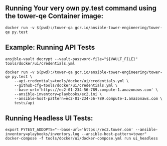 ## Running Your very own py.test command using the tower-qe Container image:
```shell
docker run -v $(pwd):/tower-qa gcr.io/ansible-tower-engineering/tower-qe py.test
```

## Example: Running API Tests
```shell
ansible-vault decrypt --vault-password-file="${VAULT_FILE}" tools/docker/ui/credentials.yml

docker run -v $(pwd):/tower-qa gcr.io/ansible-tower-engineering/tower-qe py.test \
    --api-credentials=tools/docker/ui/credentials.yml \
    --github-cfg=tools/docker/ui/credentials.yml \
    --base-url='https://ec2-01-234-56-789.compute-1.amazonaws.com' \
    --ansible-inventory=playbooks/ec2.ini \
    --ansible-host-pattern=ec2-01-234-56-789.compute-1.amazonaws.com \
    tests/api
```

## Running Headless UI Tests:

```shell
export PYTEST_ADDOPTS="--base-url='https://ec2.tower.com' --ansible-inventory=playbooks/inventory.log --ansible-host-pattern=tower"
docker-compose -f tools/docker/ui/docker-compose.yml run ui_headless
```
